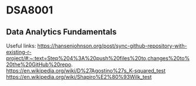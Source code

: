 # DSA8001
## Data Analytics Fundamentals
Useful links:
https://hansenjohnson.org/post/sync-github-repository-with-existing-r-project/#:~:text=Step%204%3A%20push%20files%20to,changes%20to%20the%20GitHub%20repo.
https://en.wikipedia.org/wiki/D%27Agostino%27s_K-squared_test
https://en.wikipedia.org/wiki/Shapiro%E2%80%93Wilk_test
